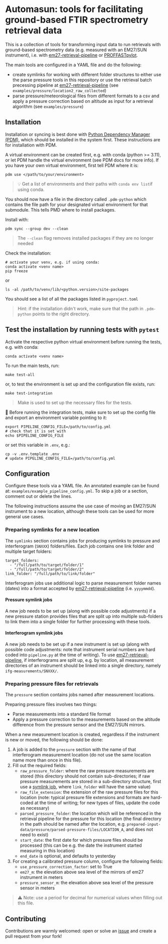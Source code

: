 # Automasun: tools for facilitating ground-based FTIR spectrometry retrieval data

This is a collection of tools for transforming input data to run retrievals with ground-based spectrometry data (e.g. measured with an EM27/SUN instrument), i.e. with [em27-retrieval-pipeline](https://github.com/tum-esm/em27-retrieval-pipeline) or [PROFFASTpylot](https://gitlab.eudat.eu/coccon-kit/proffastpylot).

The main tools are configured in a YAML file and do the following:
- create symlinks for working with different folder structures to either use the parse pressure tools in this repository or use the retrieval batch precessing pipeline at [em27-retrieval-pipeline](https://github.com/tum-esm/em27-retrieval-pipeline) (see `examples/pressure/location2_raw_collected`)
- parse pressure/meteorological files from different formats to a csv and apply a pressure correction based on altitude as input for a retrieval algorithm (see `examples/pressure`)

## Installation

Installation or syncing is best done with [Python Dependency Manager (PDM)](https://pdm-project.org/latest/), which should be installed in the system first.
These instructions are for installation with PDM.

A virtual environment can be created first, e.g. with conda (python >= 3.11), or let PDM handle the virtual environment (see PDM docs for more info).
If you have your own virtual environment, first tell PDM where it is:
```
pdm use </path/to/your/environment>
```

> 💡 Get a list of environments and their paths with `conda env list`if using conda.

You should now have a file in the directory called `.pdm-python` which contains the file path for your designated virtual environment for that submodule.
This tells PMD where to install packages.

Install with:
```
pdm sync --group dev --clean
```
> The `--clean` flag removes installed packages if they are no longer needed

Check the installation:
```
# activate your venv, e.g. if using conda:
conda activate <venv name>
pip freeze
```

or
```
ls -al /path/to/venv/lib/<python.version>/site-packages
```

You should see a list of all the packages listed in `pyproject.toml`

> Hint: if the installation didn't work, make sure that the path in `.pdm-python` points to the right directory.


## Test the installation by running tests with `pytest`

Activate the respective python virtual environment before running the tests, e.g. with conda:
```
conda activate <venv name>
```

To run the main tests, run:
```
make test-all
```

or, to test the environment is set up and the configuration file exists, run:
```
make test-integration
```

> Make is used to set up the necessary files for the tests.

🔷 Before running the integration tests, make sure to set up the config file and export an environment variable pointing to it:
```
export PIPELINE_CONFIG_FILE=/path/to/config.yml
# check that it is set with
echo $PIPELINE_CONFIG_FILE
```
or set this variable in `.env`, e.g.:
```
cp -v .env.template .env
# update PIPELINE_CONFIG_FILE=/path/to/config.yml
```

## Configuration

Configure these tools via a YAML file.
An annotated example can be found at: `examples/example_pipeline_config.yml`.
To skip a job or a section, comment out or delete the lines.

The following instructions assume the use case of moving an EM27/SUN instrument to a new location, although these tools can be used for more general use cases.

### Preparing symlinks for a new location

The `symlinks` section contains jobs for producing symlinks to pressure and interferogram (`SNXXX`) folders/files.
Each job contains one link folder and multiple target folders:
```
target_folders:
  - "/full/path/to/target/folder/1"
  - "/full/path/to/target/folder/2"
link_folder: "/full/path/to/link/folder"
```

Interferogram jobs use additional logic to parse measurement folder names (dates) into a format accepted by [em27-retrieval-pipeline](https://github.com/tum-esm/em27-retrieval-pipeline) (i.e. `yyyymmdd`).

#### Pressure symlink jobs

A new job needs to be set up (along with possible code adjustments) if a new pressure station provides files that are split up into multiple sub-folders to link them into a single folder for further processing with these tools.

#### Interferogram symlink jobs

A new job needs to be set up if a new instrument is set up (along with possible code adjustments: note that instrument serial numbers are hard coded into `pipeline.py` at the time of writing).
To use [em27-retrieval-pipeline](https://github.com/tum-esm/em27-retrieval-pipeline), if interferograms are split up, e.g. by location, all measurement directories of an instrument should be linked into a single directory, namely `ifg-measurements/SNXXX/`.

### Preparing pressure files for retrievals

The `pressure` section contains jobs named after measurement locations.

Preparing pressure files involves two things:
- Parse measurements into a standard file format
- Apply a pressure correction to the measurements based on the altitude difference from the pressure sensor and the EM27/SUN mirrors.

When a new measurement location is created, regardless if the instrument is new or moved, the following should be done:
1. A job is added to the `pressure` section with the name of that interferogram measurement location (do not use the same location name more than once in this file).
2. Fill out the required fields:
    - `raw_pressure_folder`: where the raw pressure measurements are stored (this directory should not contain sub-directories; if raw pressure measurements are stored in a sub-directory structure, first use a [symlink job](#pressure-symlink-jobs), where `link_folder` will have the same value)
    - `raw_file_extension`: the extension of the raw pressure files for this location (note: typical pressure file extensions and formats are hard-coded at the time of writing; for new types of files, update the code as necessary)
    - `parsed_pressure_folder`: the location which will be referenced in the retrieval pipeline for the pressure for this location (the final directory in the path should be named after the location, e.g. `prepared-input-data/pressure/parsed-pressure-files/LOCATION_A`, and does not need to exist)
    - `start_date`: the first date for which pressure files should be processed (this can be e.g. the date the instrument started measuring in this location)
    - `end_date` is optional, and defaults to yesterday
3. For creating a calibrated pressure column, configure the following fields:
    - `use_pressure_correction_factor`: set to True
    - `em27_m`: the elevation above sea level of the mirrors of em27 instrument in meters
    - `pressure_sensor_m`: the elevation above sea level of the pressure sensor in meters

> ⚠️ Note: use a period for decimal for numerical values when filling out this file.

## Contributing

Contributions are warmly welcomed: open or solve an [issue](https://github.com/cfleur/automasun/issues) and create a pull request from your fork!
